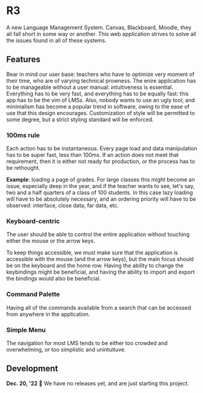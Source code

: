 # R3

A new Language Management System. Canvas, Blackboard, Moodle, they all fall short in some way or another. This web application strives to solve all the issues found in all of these systems.

## Features

Bear in mind our user base: teachers who have to optimize very moment of their time, who are of varying technical prowness. The enire application has to be manageable without a user manual: intuitiveness is essential. Everything has to be very fast, and everything has to be equally fast: this app has to be the vim of LMSs. Also, nobody wants to use an ugly tool, and minimalism has become a popular trend in software, owing to the ease of use that this design encourages. Customization of style will be permitted to some degree, but a strict styling standard will be enforced.

### 100ms rule

Each action has to be instantaneous. Every page load and data manipulation has to be super fast, less than 100ms. If an action does not meet that requirement, then it is either not ready for production, or the process has to be rethought.

**Example**: loading a page of grades. For large classes this might become an issue, especially deep in the year, and if the teacher wants to see, let's say, two and a half quarters of a class of 100 students. In this case lazy loading will have to be absolutely necessary, and an ordering priority will have to be observed: interface, close data, far data, etc.

### Keyboard-centric

The user should be able to control the entire application without touching either the mouse or the arrow keys.

To keep things accessible, we must make sure that the application is accessible with the mouse (and the arrow keys), but the main focus should be on the keyboard and the home row. Having the ability to change the keybindings might be beneficial, and having the ability to import and export the bindings would also be beneficial.

### Command Palette

Having all of the commands available from a search that can be accessed from anywhere in the application.

### Simple Menu

The navigation for most LMS tends to be either too crowded and overwhelming, or too simplistic and unintuituve.

## Development

**Dec. 20, '22** 📖 We have no releases yet, and are just starting this project.
